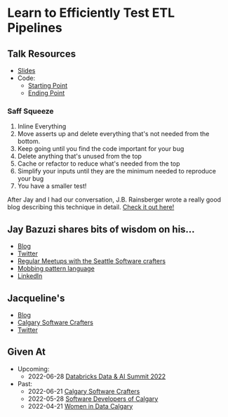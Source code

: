# Learn to Efficiently Test ETL Pipelines

## Talk Resources
* [Slides](https://github.com/jmasonlee/Talks/raw/master/Slides/Learn%20to%20efficiently%20test%20ETL%20pipelines.pptx)
* Code:
  * [Starting Point](https://github.com/jmasonlee/saff_squeezing_pyspark_tests)
  * [Ending Point]()
### Saff Squeeze
1. Inline Everything
1. Move asserts up and delete everything that's not needed from the bottom.
2. Keep going until you find the code important for your bug
3. Delete anything that's unused from the top
4. Cache or refactor to reduce what's needed from the top
5. Simplify your inputs until they are the minimum needed to reproduce your bug
6. You have a smaller test!

After Jay and I had our conversation, J.B. Rainsberger wrote a really good blog describing this technique in detail. [Check it out here!](https://blog.thecodewhisperer.com/permalink/the-saff-squeeze)

## Jay Bazuzi shares bits of wisdom on his... ##
* [Blog](https://jay.bazuzi.com/)
* [Twitter](https://twitter.com/jaybazuzi)
* [Regular Meetups with the Seattle Software crafters](https://www.meetup.com/seattle-software-craftsmanship/)
* [Mobbing pattern language](https://jay.bazuzi.com/Mobbing-Pattern-Language/)
* [LinkedIn](https://www.linkedin.com/in/jay-bazuzi-07936414/)

## Jacqueline's <!-- include: jacqueline.md -->

* [Blog](http://jmasonlee.github.io/)
* [Calgary Software Crafters](https://www.meetup.com/Calgary-Software-Crafters/)
* [Twitter](https://twitter.com/jmasonlee)


 <!-- endInclude -->

## Given At
* Upcoming:
  * 2022-06-28 [Databricks Data & AI Summit 2022](https://databricks.com/dataaisummit/session/learn-efficiently-test-etl-pipelines)
* Past:
  * 2022-06-21 [Calgary Software Crafters](https://www.meetup.com/calgary-software-crafters/events/286497968/)
  * 2022-05-28 [Software Developers of Calgary](https://www.meetup.com/software-developers-of-calgary/)  
  * 2022-04-21 [Women in Data Calgary](https://www.meetup.com/women-in-data-calgary/events/285039460/)
